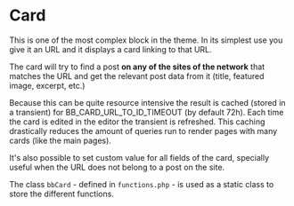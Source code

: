 # Card

This is one of the most complex block in the theme. In its simplest use you
give it an URL and it displays a card linking to that URL.

The card will try to find a post **on any of the sites of the network** that
matches the URL and get the relevant post data from it (title, featured image,
excerpt, etc.)

Because this can be quite resource intensive the result is cached (stored in a
transient) for BB_CARD_URL_TO_ID_TIMEOUT (by default 72h). Each time the card
is edited in the editor the transient is refreshed. This caching drastically
reduces the amount of queries run to render pages with many cards (like the main
pages).

It's also possible to set custom value for all fields of the card, specially
useful when the URL does not belong to a post on the site.

The class `bbCard` - defined in `functions.php` - is used as a static class
to store the different functions.
